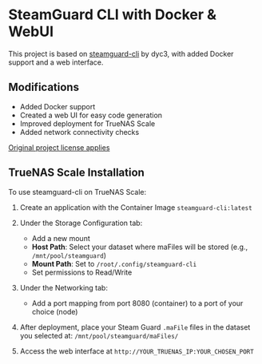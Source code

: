 # SteamGuard CLI with Docker & WebUI

This project is based on [steamguard-cli](https://github.com/dyc3/steamguard-cli) by dyc3, with added Docker support and a web interface.

## Modifications

- Added Docker support
- Created a web UI for easy code generation
- Improved deployment for TrueNAS Scale
- Added network connectivity checks

[Original project license applies](LICENSE)

## TrueNAS Scale Installation

To use steamguard-cli on TrueNAS Scale:

1. Create an application with the Container Image `steamguard-cli:latest`

2. Under the Storage Configuration tab:

   - Add a new mount
   - **Host Path**: Select your dataset where maFiles will be stored (e.g., `/mnt/pool/steamguard`)
   - **Mount Path**: Set to `/root/.config/steamguard-cli`
   - Set permissions to Read/Write

3. Under the Networking tab:

   - Add a port mapping from port 8080 (container) to a port of your choice (node)

4. After deployment, place your Steam Guard `.maFile` files in the dataset you selected at:
   `/mnt/pool/steamguard/maFiles/`

5. Access the web interface at `http://YOUR_TRUENAS_IP:YOUR_CHOSEN_PORT`
